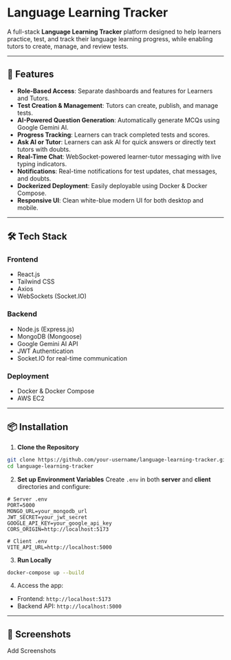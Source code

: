 # Language Learning Tracker

A full-stack **Language Learning Tracker** platform designed to help learners practice, test, and track their language learning progress, while enabling tutors to create, manage, and review tests.

---

## 🚀 Features

- **Role-Based Access**: Separate dashboards and features for Learners and Tutors.
- **Test Creation & Management**: Tutors can create, publish, and manage tests.
- **AI-Powered Question Generation**: Automatically generate MCQs using Google Gemini AI.
- **Progress Tracking**: Learners can track completed tests and scores.
- **Ask AI or Tutor**: Learners can ask AI for quick answers or directly text tutors with doubts.
- **Real-Time Chat**: WebSocket-powered learner-tutor messaging with live typing indicators.
- **Notifications**: Real-time notifications for test updates, chat messages, and doubts.
- **Dockerized Deployment**: Easily deployable using Docker & Docker Compose.
- **Responsive UI**: Clean white-blue modern UI for both desktop and mobile.

---

## 🛠️ Tech Stack

### **Frontend**
- React.js
- Tailwind CSS
- Axios
- WebSockets (Socket.IO)

### **Backend**
- Node.js (Express.js)
- MongoDB (Mongoose)
- Google Gemini AI API
- JWT Authentication
- Socket.IO for real-time communication

### **Deployment**
- Docker & Docker Compose
- AWS EC2

---

## 📦 Installation

1. **Clone the Repository**
```bash
git clone https://github.com/your-username/language-learning-tracker.git
cd language-learning-tracker
```

2. **Set up Environment Variables**
Create `.env` in both **server** and **client** directories and configure:
```env
# Server .env
PORT=5000
MONGO_URL=your_mongodb_url
JWT_SECRET=your_jwt_secret
GOOGLE_API_KEY=your_google_api_key
CORS_ORIGIN=http://localhost:5173
```

```env
# Client .env
VITE_API_URL=http://localhost:5000
```

3. **Run Locally**
```bash
docker-compose up --build
```

4. Access the app:
- Frontend: `http://localhost:5173`
- Backend API: `http://localhost:5000`

---

## 📸 Screenshots
Add Screenshots
